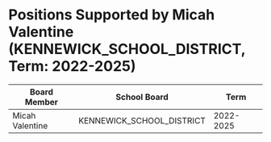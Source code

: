 # Positions Supported by Micah Valentine (KENNEWICK_SCHOOL_DISTRICT, Term: 2022-2025)

| Board Member | School Board | Term |
|--------------|--------------|------|
| Micah Valentine | KENNEWICK_SCHOOL_DISTRICT | 2022-2025 |

